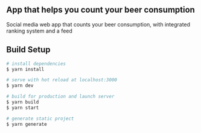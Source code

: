 ## App that helps you count your beer consumption

Social media web app that counts your beer consumption, with integrated ranking system and a feed

## Build Setup

```bash
# install dependencies
$ yarn install

# serve with hot reload at localhost:3000
$ yarn dev

# build for production and launch server
$ yarn build
$ yarn start

# generate static project
$ yarn generate
```

